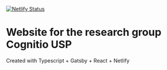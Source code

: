 [![Netlify Status](https://api.netlify.com/api/v1/badges/c5f9cbd5-12f9-4518-88c7-a1b50043fd68/deploy-status)](https://app.netlify.com/sites/cognitio-usp/deploys)

# Website for the research group Cognitio USP

Created with Typescript + Gatsby + React + Netlify
